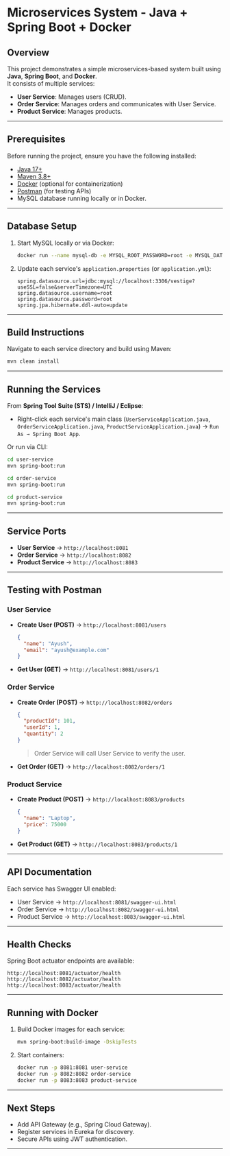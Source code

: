 # Microservices System - Java + Spring Boot + Docker

## Overview
This project demonstrates a simple microservices-based system built using **Java**, **Spring Boot**, and **Docker**.  
It consists of multiple services:
- **User Service**: Manages users (CRUD).
- **Order Service**: Manages orders and communicates with User Service.
- **Product Service**: Manages products.

---

## Prerequisites
Before running the project, ensure you have the following installed:
- [Java 17+](https://adoptium.net/)
- [Maven 3.8+](https://maven.apache.org/)
- [Docker](https://www.docker.com/) (optional for containerization)
- [Postman](https://www.postman.com/) (for testing APIs)
- MySQL database running locally or in Docker.

---

## Database Setup
1. Start MySQL locally or via Docker:
   ```bash
   docker run --name mysql-db -e MYSQL_ROOT_PASSWORD=root -e MYSQL_DATABASE=vestige -p 3306:3306 -d mysql:8
   ```

2. Update each service's `application.properties` (or `application.yml`):
   ```properties
   spring.datasource.url=jdbc:mysql://localhost:3306/vestige?useSSL=false&serverTimezone=UTC
   spring.datasource.username=root
   spring.datasource.password=root
   spring.jpa.hibernate.ddl-auto=update
   ```

---

## Build Instructions
Navigate to each service directory and build using Maven:
```bash
mvn clean install
```

---

## Running the Services
From **Spring Tool Suite (STS) / IntelliJ / Eclipse**:
- Right-click each service's main class (`UserServiceApplication.java`, `OrderServiceApplication.java`, `ProductServiceApplication.java`) → `Run As → Spring Boot App`.

Or run via CLI:
```bash
cd user-service
mvn spring-boot:run

cd order-service
mvn spring-boot:run

cd product-service
mvn spring-boot:run
```

---

## Service Ports
- **User Service** → `http://localhost:8081`
- **Order Service** → `http://localhost:8082`
- **Product Service** → `http://localhost:8083`

---

## Testing with Postman

### User Service
- **Create User (POST)** → `http://localhost:8081/users`
  ```json
  {
    "name": "Ayush",
    "email": "ayush@example.com"
  }
  ```
- **Get User (GET)** → `http://localhost:8081/users/1`

### Order Service
- **Create Order (POST)** → `http://localhost:8082/orders`
  ```json
  {
    "productId": 101,
    "userId": 1,
    "quantity": 2
  }
  ```
  > Order Service will call User Service to verify the user.

- **Get Order (GET)** → `http://localhost:8082/orders/1`

### Product Service
- **Create Product (POST)** → `http://localhost:8083/products`
  ```json
  {
    "name": "Laptop",
    "price": 75000
  }
  ```
- **Get Product (GET)** → `http://localhost:8083/products/1`

---

## API Documentation
Each service has Swagger UI enabled:
- User Service → `http://localhost:8081/swagger-ui.html`
- Order Service → `http://localhost:8082/swagger-ui.html`
- Product Service → `http://localhost:8083/swagger-ui.html`

---

## Health Checks
Spring Boot actuator endpoints are available:
```http
http://localhost:8081/actuator/health
http://localhost:8082/actuator/health
http://localhost:8083/actuator/health
```

---

## Running with Docker
1. Build Docker images for each service:
   ```bash
   mvn spring-boot:build-image -DskipTests
   ```
2. Start containers:
   ```bash
   docker run -p 8081:8081 user-service
   docker run -p 8082:8082 order-service
   docker run -p 8083:8083 product-service
   ```

---

## Next Steps
- Add API Gateway (e.g., Spring Cloud Gateway).
- Register services in Eureka for discovery.
- Secure APIs using JWT authentication.

---
